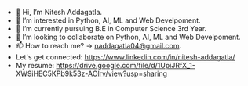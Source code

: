 - 👋 Hi, I’m Nitesh Addagatla.
- 👀 I’m interested in Python, AI, ML and Web Develpoment.
- 🌱 I’m currently pursuing B.E in Computer Science 3rd Year.
- 💞️ I’m looking to collaborate on Python, AI, ML and Web Develpoment.
- 📫 How to reach me? -> naddagatla04@gmail.com.
- Let's get connected: https://www.linkedin.com/in/nitesh-addagatla/
- My resume: https://drive.google.com/file/d/1UpiJRfX_1-XW9iHEC5KPb9k53z-AOlrv/view?usp=sharing
<!---
niteshA04/niteshA04 is a ✨ special ✨ repository because its `README.md` (this file) appears on your GitHub profile.
You can click the Preview link to take a look at your changes.
--->
